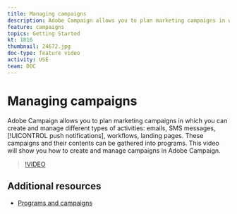 ```yaml
---
title: Managing campaigns
description: Adobe Campaign allows you to plan marketing campaigns in which you can create and manage different types of activities. This video will show you how to create and manage campaigns in Adobe Campaign.
feature: campaigns
topics: Getting Started
kt: 1816
thumbnail: 24672.jpg
doc-type: feature video
activity: USE
team: DOC
---
```


# Managing campaigns

Adobe Campaign allows you to plan marketing campaigns in which you can create and manage different types of activities: emails, SMS messages, [!UICONTROL push notifications], workflows, landing pages. These campaigns and their contents can be gathered into programs. This video will show you how to create and manage campaigns in Adobe Campaign.

>[!VIDEO](https://video.tv.adobe.com/v/24672?quality=12)

## Additional resources

* [Programs and campaigns](https://experienceleague.adobe.com/docs/campaign-standard/using/getting-started/marketing-plans/programs-and-campaigns.html)
